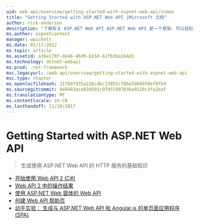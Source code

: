 ```yaml
---
uid: web-api/overview/getting-started-with-aspnet-web-api/index
title: "Getting Started with ASP.NET Web API |Microsoft 文档"
author: rick-anderson
description: "了解有关 ASP.NET Web API ASP.NET Web API 是一个框架，可以轻松地生成覆盖广泛的客户端，包括浏览器的 HTTP 服务..."
ms.author: aspnetcontent
manager: wpickett
ms.date: 01/17/2012
ms.topic: article
ms.assetid: a36e178f-de46-46d9-b150-61fb3ba1b4d3
ms.technology: dotnet-webapi
ms.prod: .net-framework
msc.legacyurl: /web-api/overview/getting-started-with-aspnet-web-api
msc.type: chapter
ms.openlocfilehash: 31f697935a22bcdbc13055cf8ba5966930ef8fb9
ms.sourcegitcommit: 9a9483aceb34591c97451997036a9120c3fe2baf
ms.translationtype: MT
ms.contentlocale: zh-CN
ms.lasthandoff: 11/10/2017
---
```

<a name="getting-started-with-aspnet-web-api"></a>Getting Started with ASP.NET Web API
====================
> 生成使用 ASP.NET Web API 的 HTTP 服务的基础知识


- [开始使用 Web API 2 (C#)](tutorial-your-first-web-api.md)
- [Web API 2 中的操作结果](action-results.md)
- [使用 ASP.NET Web 窗体的 Web API](using-web-api-with-aspnet-web-forms.md)
- [创建 Web API 帮助页](creating-api-help-pages.md)
- [动手实验： 生成与 ASP.NET Web API 和 Angular.js 的单页面应用程序 (SPA)](build-a-single-page-application-spa-with-aspnet-web-api-and-angularjs.md)
